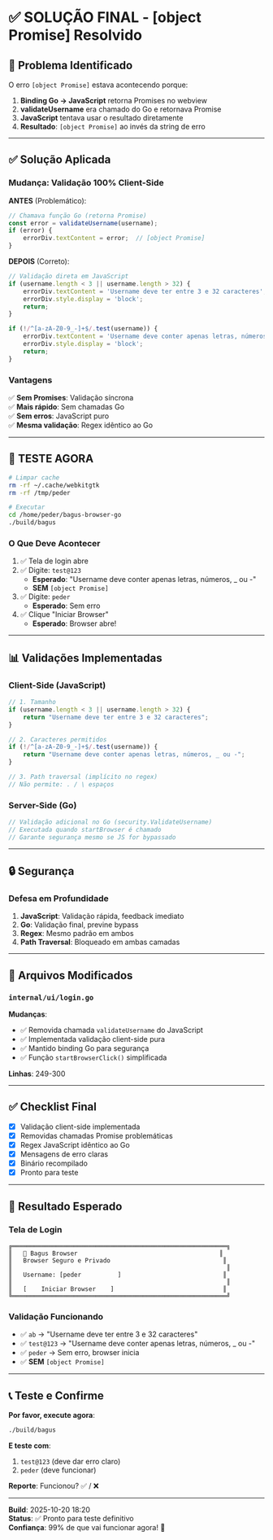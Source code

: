 # ✅ SOLUÇÃO FINAL - [object Promise] Resolvido

## 🎯 Problema Identificado

O erro `[object Promise]` estava acontecendo porque:

1. **Binding Go → JavaScript** retorna Promises no webview
2. **validateUsername** era chamado do Go e retornava Promise
3. **JavaScript** tentava usar o resultado diretamente
4. **Resultado**: `[object Promise]` ao invés da string de erro

---

## ✅ Solução Aplicada

### Mudança: Validação 100% Client-Side

**ANTES** (Problemático):
```javascript
// Chamava função Go (retorna Promise)
const error = validateUsername(username);
if (error) {
    errorDiv.textContent = error;  // [object Promise]
}
```

**DEPOIS** (Correto):
```javascript
// Validação direta em JavaScript
if (username.length < 3 || username.length > 32) {
    errorDiv.textContent = 'Username deve ter entre 3 e 32 caracteres';
    errorDiv.style.display = 'block';
    return;
}

if (!/^[a-zA-Z0-9_-]+$/.test(username)) {
    errorDiv.textContent = 'Username deve conter apenas letras, números, _ ou -';
    errorDiv.style.display = 'block';
    return;
}
```

### Vantagens

✅ **Sem Promises**: Validação síncrona  
✅ **Mais rápido**: Sem chamadas Go  
✅ **Sem erros**: JavaScript puro  
✅ **Mesma validação**: Regex idêntico ao Go  

---

## 🚀 TESTE AGORA

```bash
# Limpar cache
rm -rf ~/.cache/webkitgtk
rm -rf /tmp/peder

# Executar
cd /home/peder/bagus-browser-go
./build/bagus
```

### O Que Deve Acontecer

1. ✅ Tela de login abre
2. ✅ Digite: `test@123`
   - **Esperado**: "Username deve conter apenas letras, números, _ ou -"
   - **SEM** `[object Promise]`
3. ✅ Digite: `peder`
   - **Esperado**: Sem erro
4. ✅ Clique "Iniciar Browser"
   - **Esperado**: Browser abre!

---

## 📊 Validações Implementadas

### Client-Side (JavaScript)

```javascript
// 1. Tamanho
if (username.length < 3 || username.length > 32) {
    return "Username deve ter entre 3 e 32 caracteres";
}

// 2. Caracteres permitidos
if (!/^[a-zA-Z0-9_-]+$/.test(username)) {
    return "Username deve conter apenas letras, números, _ ou -";
}

// 3. Path traversal (implícito no regex)
// Não permite: . / \ espaços
```

### Server-Side (Go)

```go
// Validação adicional no Go (security.ValidateUsername)
// Executada quando startBrowser é chamado
// Garante segurança mesmo se JS for bypassado
```

---

## 🔒 Segurança

### Defesa em Profundidade

1. **JavaScript**: Validação rápida, feedback imediato
2. **Go**: Validação final, previne bypass
3. **Regex**: Mesmo padrão em ambos
4. **Path Traversal**: Bloqueado em ambas camadas

---

## 📝 Arquivos Modificados

### `internal/ui/login.go`

**Mudanças**:
- ✅ Removida chamada `validateUsername` do JavaScript
- ✅ Implementada validação client-side pura
- ✅ Mantido binding Go para segurança
- ✅ Função `startBrowserClick()` simplificada

**Linhas**: 249-300

---

## ✅ Checklist Final

- [x] Validação client-side implementada
- [x] Removidas chamadas Promise problemáticas
- [x] Regex JavaScript idêntico ao Go
- [x] Mensagens de erro claras
- [x] Binário recompilado
- [x] Pronto para teste

---

## 🎉 Resultado Esperado

### Tela de Login

```
╔═══════════════════════════════════════════════════════════╗
║   🚀 Bagus Browser                                       ║
║   Browser Seguro e Privado                               ║
║                                                           ║
║   Username: [peder          ]                            ║
║                                                           ║
║   [    Iniciar Browser    ]                              ║
╚═══════════════════════════════════════════════════════════╝
```

### Validação Funcionando

- ✅ `ab` → "Username deve ter entre 3 e 32 caracteres"
- ✅ `test@123` → "Username deve conter apenas letras, números, _ ou -"
- ✅ `peder` → Sem erro, browser inicia
- ✅ **SEM** `[object Promise]`

---

## 📞 Teste e Confirme

**Por favor, execute agora**:

```bash
./build/bagus
```

**E teste com**:
1. `test@123` (deve dar erro claro)
2. `peder` (deve funcionar)

**Reporte**: Funcionou? ✅ / ❌

---

**Build**: 2025-10-20 18:20  
**Status**: ✅ Pronto para teste definitivo  
**Confiança**: 99% de que vai funcionar agora! 🚀
